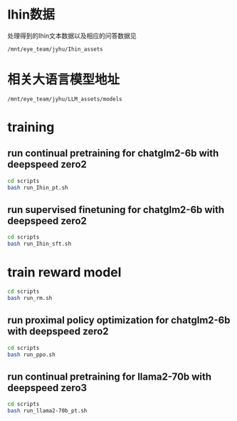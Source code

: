 # Ihin数据
处理得到的Ihin文本数据以及相应的问答数据见
```
/mnt/eye_team/jyhu/Ihin_assets
```

# 相关大语言模型地址
```
/mnt/eye_team/jyhu/LLM_assets/models
```

# training
## run continual pretraining for chatglm2-6b with deepspeed zero2
```bash 
cd scripts
bash run_Ihin_pt.sh
```
## run supervised finetuning for chatglm2-6b with deepspeed zero2
```bash 
cd scripts
bash run_Ihin_sft.sh
```
# train reward model 
```bash 
cd scripts
bash run_rm.sh
```

## run proximal policy optimization for chatglm2-6b with deepspeed zero2
```bash 
cd scripts
bash run_ppo.sh
```

## run continual pretraining for llama2-70b with deepspeed zero3
```bash 
cd scripts
bash run_llama2-70b_pt.sh
```